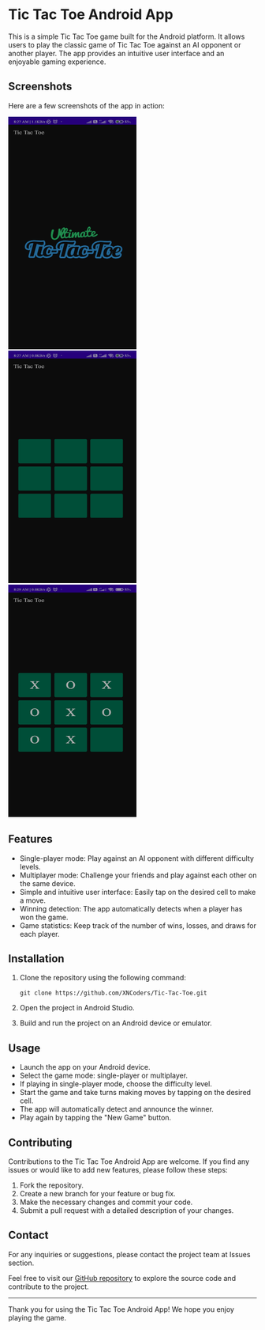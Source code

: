 <h1>Tic Tac Toe Android App</h1>

This is a simple Tic Tac Toe game built for the Android platform. It allows users to play the classic game of Tic Tac Toe against an AI opponent or another player. The app provides an intuitive user interface and an enjoyable gaming experience.

## Screenshots

Here are a few screenshots of the app in action:

<img src="https://github.com/XNCoders/Tic-Tac-Toe/blob/main/app/src/main/res/drawable/1.jpg" height="470px" width="260px"> <img src="https://github.com/XNCoders/Tic-Tac-Toe/blob/main/app/src/main/res/drawable/2.jpg" height="470px" width="260px"> <img src="https://github.com/XNCoders/Tic-Tac-Toe/blob/main/app/src/main/res/drawable/3.jpg" height="470px" width="260px">

## Features

- Single-player mode: Play against an AI opponent with different difficulty levels.
- Multiplayer mode: Challenge your friends and play against each other on the same device.
- Simple and intuitive user interface: Easily tap on the desired cell to make a move.
- Winning detection: The app automatically detects when a player has won the game.
- Game statistics: Keep track of the number of wins, losses, and draws for each player.

## Installation

1. Clone the repository using the following command:
   ```
   git clone https://github.com/XNCoders/Tic-Tac-Toe.git
   ```

2. Open the project in Android Studio.

3. Build and run the project on an Android device or emulator.

## Usage

- Launch the app on your Android device.
- Select the game mode: single-player or multiplayer.
- If playing in single-player mode, choose the difficulty level.
- Start the game and take turns making moves by tapping on the desired cell.
- The app will automatically detect and announce the winner.
- Play again by tapping the "New Game" button.

## Contributing

Contributions to the Tic Tac Toe Android App are welcome. If you find any issues or would like to add new features, please follow these steps:

1. Fork the repository.
2. Create a new branch for your feature or bug fix.
3. Make the necessary changes and commit your code.
4. Submit a pull request with a detailed description of your changes.


## Contact

For any inquiries or suggestions, please contact the project team at Issues section.

Feel free to visit our [GitHub repository](https://github.com/XNCoders/Tic-Tac-Toe.git) to explore the source code and contribute to the project.

---

Thank you for using the Tic Tac Toe Android App! We hope you enjoy playing the game.
